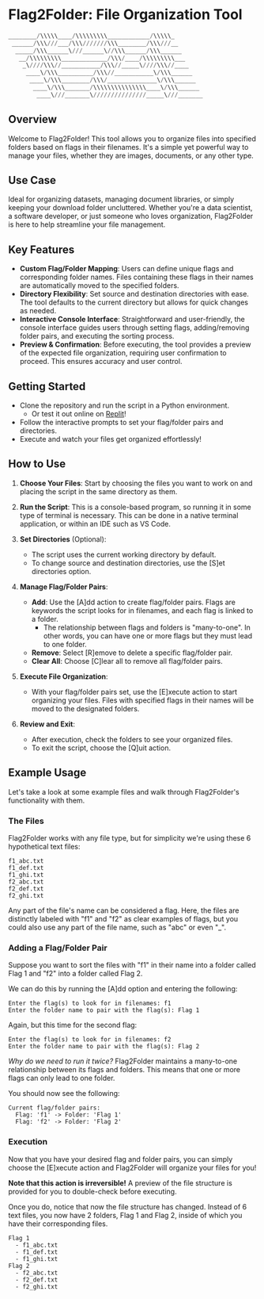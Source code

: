 # Flag2Folder: File Organization Tool

```py
________/\\\\\____/\\\\\\\\\____________/\\\\\_        
 ______/\\\///___/\\\///////\\\________/\\\///__       
  _____/\\\______\///______\//\\\______/\\\______      
   __/\\\\\\\\\_____________/\\\/____/\\\\\\\\\___     
    _\////\\\//___________/\\\//_____\////\\\//____    
     ____\/\\\__________/\\\//___________\/\\\______   
      ____\/\\\________/\\\/______________\/\\\______  
       ____\/\\\_______/\\\\\\\\\\\\\\\____\/\\\______ 
        ____\///_______\///////////////_____\///_______
```

## Overview
Welcome to Flag2Folder! This tool allows you to organize files into specified folders based on flags in their filenames. It's a simple yet powerful way to manage your files, whether they are images, documents, or any other type.

## Use Case

Ideal for organizing datasets, managing document libraries, or simply keeping your download folder uncluttered. Whether you're a data scientist, a software developer, or just someone who loves organization, Flag2Folder is here to help streamline your file management.

## Key Features

- **Custom Flag/Folder Mapping**: Users can define unique flags and corresponding folder names. Files containing these flags in their names are automatically moved to the specified folders.
- **Directory Flexibility**: Set source and destination directories with ease. The tool defaults to the current directory but allows for quick changes as needed.
- **Interactive Console Interface**: Straightforward and user-friendly, the console interface guides users through setting flags, adding/removing folder pairs, and executing the sorting process.
- **Preview & Confirmation**: Before executing, the tool provides a preview of the expected file organization, requiring user confirmation to proceed. This ensures accuracy and user control.

## Getting Started

- Clone the repository and run the script in a Python environment.
  - Or test it out online on [Replit](https://replit.com/@Normanb17/Flag2Folder-Example#main.py)!
- Follow the interactive prompts to set your flag/folder pairs and directories.
- Execute and watch your files get organized effortlessly!

## How to Use
1. **Choose Your Files**: Start by choosing the files you want to work on and placing the script in the same directory as them.

2. **Run the Script**: This is a console-based program, so running it in some type of terminal is necessary. This can be done in a native terminal application, or within an IDE such as VS Code.

3. **Set Directories** (Optional):
   - The script uses the current working directory by default.
   - To change source and destination directories, use the [S]et directories option.

4. **Manage Flag/Folder Pairs**:
   - **Add**: Use the [A]dd action to create flag/folder pairs. Flags are keywords the script looks for in filenames, and each flag is linked to a folder.
     - The relationship between flags and folders is "many-to-one". In other words, you can have one or more flags but they must lead to one folder.
   - **Remove**: Select [R]emove to delete a specific flag/folder pair.
   - **Clear All**: Choose [C]lear all to remove all flag/folder pairs.

5. **Execute File Organization**:
   - With your flag/folder pairs set, use the [E]xecute action to start organizing your files. Files with specified flags in their names will be moved to the designated folders.

6. **Review and Exit**:
   - After execution, check the folders to see your organized files.
   - To exit the script, choose the [Q]uit action.

## Example Usage
Let's take a look at some example files and walk through Flag2Folder's functionality with them.

### The Files
Flag2Folder works with any file type, but for simplicity we're using these 6 hypothetical text files:
```
f1_abc.txt
f1_def.txt
f1_ghi.txt
f2_abc.txt
f2_def.txt
f2_ghi.txt
```

Any part of the file's name can be considered a flag. Here, the files are distinctly labeled with "f1" and "f2" as clear examples of flags, but you could also use any part of the file name, such as "abc" or even "_".

### Adding a Flag/Folder Pair

Suppose you want to sort the files with "f1" in their name into a folder called Flag 1 and "f2" into a folder called Flag 2.

We can do this by running the [A]dd option and entering the following:
```
Enter the flag(s) to look for in filenames: f1
Enter the folder name to pair with the flag(s): Flag 1
```
Again, but this time for the second flag:
```
Enter the flag(s) to look for in filenames: f2
Enter the folder name to pair with the flag(s): Flag 2
```

_Why do we need to run it twice?_
Flag2Folder maintains a many-to-one relationship between its flags and folders. This means that one or more flags can only lead to one folder.

You should now see the following:
```
Current flag/folder pairs:
  Flag: 'f1' -> Folder: 'Flag 1'
  Flag: 'f2' -> Folder: 'Flag 2'
```

### Execution
Now that you have your desired flag and folder pairs, you can simply choose the [E]xecute action and Flag2Folder will organize your files for you!

**Note that this action is irreversible!**
A preview of the file structure is provided for you to double-check before executing.

Once you do, notice that now the file structure has changed. Instead of 6 text files, you now have 2 folders, Flag 1 and Flag 2, inside of which you have their corresponding files.

```
Flag 1
  - f1_abc.txt
  - f1_def.txt
  - f1_ghi.txt
Flag 2
  - f2_abc.txt
  - f2_def.txt
  - f2_ghi.txt
```
